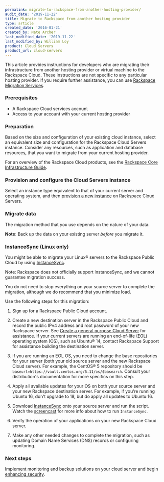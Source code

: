 ```yaml
---
permalink: migrate-to-rackspace-from-another-hosting-provider/
audit_date: '2019-11-22'
title: Migrate to Rackspace from another hosting provider
type: article
created_date: '2016-01-21'
created_by: Nate Archer
last_modified_date: '2019-11-22'
last_modified_by: William Loy
product: Cloud Servers
product_url: cloud-servers
---
```


This article provides instructions for developers who are migrating their infrastructure from another hosting provider or virtual machine to the Rackspace Cloud. These instructions are not specific to any particular hosting provider. If you require further assistance, you can use [Rackspace Migration Services](https://www.rackspace.com/migration).

### Prerequisites

-   A Rackspace Cloud services account
-   Access to your account with your current hosting provider

### Preparation

Based on the size and configuration of your existing cloud instance, select an equivalent size and configuration for the Rackspace Cloud Servers instance. Consider any resources, such as application and database resources, that you want to migrate from your current hosting provider.

For an overview of the Rackspace Cloud products, see the [Rackspace Core Infrastructure Guide](https://docs.rackspace.com/docs/user-guides/infrastructure/cloud-intro/cloud-tour/).

### Provision and configure the Cloud Servers instance

Select an instance type equivalent to that of your current server and operating system, and then [provision a new instance](/how-to/create-a-cloud-server) on Rackspace Cloud Servers.

### Migrate data

The migration method that you use depends on the nature of your data.

   **Note:** Back up the data on your existing server *before* you migrate it.

### InstanceSync (Linux only)

You might be able to migrate your Linux&reg; servers to the Rackspace
Public Cloud by using [InstanceSync](https://github.com/cloudnull/InstanceSync/).

   Note: Rackspace does not officially support InstanceSync, and we cannot 
   guarantee migration success.

You do not need to stop everything on your source server to complete the migration, although we do recommend that you minimize load. 

Use the following steps for this migration:

1. Sign up for a Rackspace Public Cloud account.

2. Create a new destination server in the Rackspace Public Cloud and record
   the public IPv4 address and root password of your new Rackspace server. See
   [Create a general purpose Cloud Server](/how-to/creating-a-general-purpose-cloud-server)
   for assistance. If your current servers are running an end-of-life (EOL)
   operating system (OS), such as Ubuntu&reg; 14, contact Rackspace Support for
   assistance building the destination server.

3. If you are running an EOL OS, you need to change the base repositories for your
   server (both your old source server and the new Rackspace Cloud server). For
   example, the CentOS&reg; 5 repository should be `baseurl=https://vault.centos.org/5.11/os/$basearch`.
   Consult your distribution's documentation for more specifics on this step.

4. Apply all available updates for your OS on both your source server and your
   new Rackspace destination server. For example, if you're running Ubuntu 16,
   don't upgrade to 18, but do apply all updates to Ubuntu 16.

5. Download [InstanceSync](https://github.com/cloudnull/InstanceSync/) onto your
   source server and run the script. Watch the [screencast](https://asciinema.org/a/1063)
   for more info about how to run `InstanceSync`.

6. Verify the operation of your applications on your new Rackspace Cloud server.

7. Make any other needed changes to complete the migration, such as updating
   Domain Name Services (DNS) records or configuring monitoring. 


### Next steps

Implement monitoring and backup solutions on your cloud server and begin [enhancing security](/how-to/configuring-basic-security).
